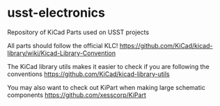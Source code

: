 # usst-electronics
Repository of KiCad Parts used on USST projects

All parts should follow the official KLC!
https://github.com/KiCad/kicad-library/wiki/Kicad-Library-Convention

The KiCad library utils makes it easier to check if you are following the conventions
https://github.com/KiCad/kicad-library-utils

You may also want to check out KiPart when making large schematic components
https://github.com/xesscorp/KiPart
